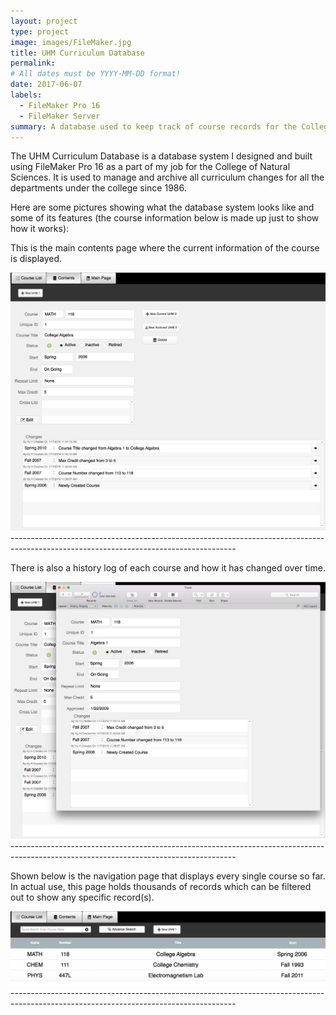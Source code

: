 ```yaml
---
layout: project
type: project
image: images/FileMaker.jpg
title: UHM Curriculum Database
permalink:
# All dates must be YYYY-MM-DD format!
date: 2017-06-07
labels:
  - FileMaker Pro 16
  - FileMaker Server
summary: A database used to keep track of course records for the College of Natural Sciences
---
```


The UHM Curriculum Database is a database system I designed and built using FileMaker Pro 16 as a part of my job for the College of Natural Sciences. It is used to manage and archive all curriculum changes for all the departments under the college since 1986. 

Here are some pictures showing what the database system looks like and some of its features (the course information below is made up just to show how it works):

This is the main contents page where the current information of the course is displayed.  

<img class="ui medium right floated rounded image" src="../images/UHMCoursePage.png">
--------------------------------------------------------------------------------------------------------------------------------------






There is also a history log of each course and how it has changed over time.

<img class="ui medium top floated rounded image" src="../images/UHMHistoryPage.png">
--------------------------------------------------------------------------------------------------------------------------------------







Shown below is the navigation page that displays every single course so far. In actual use, this page holds thousands of records which can be filtered out to show any specific record(s).

<img class="ui medium left floated rounded image" src="../images/UHMListPage.png">
--------------------------------------------------------------------------------------------------------------------------------------
